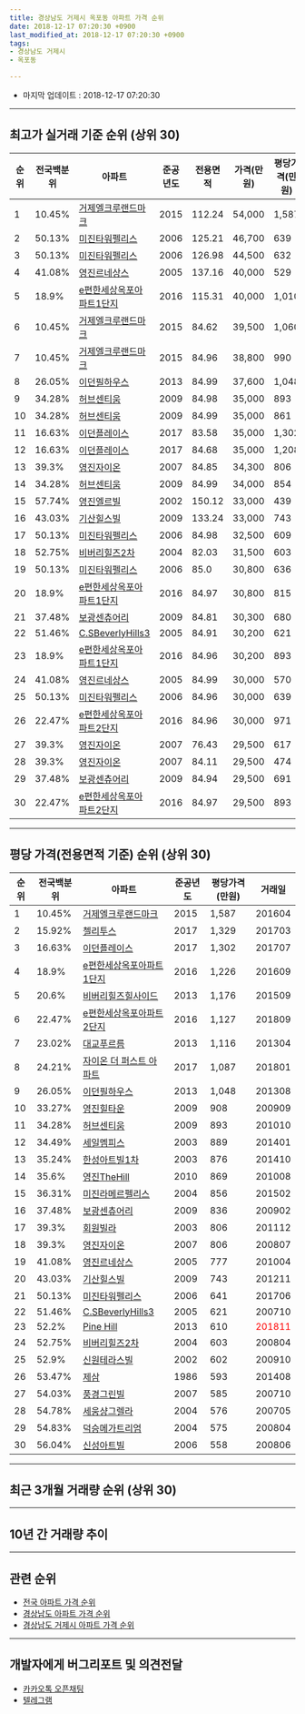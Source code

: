 ```yaml
---
title: 경상남도 거제시 옥포동 아파트 가격 순위
date: 2018-12-17 07:20:30 +0900
last_modified_at: 2018-12-17 07:20:30 +0900
tags:
- 경상남도 거제시
- 옥포동

---
```


* 마지막 업데이트 : 2018-12-17 07:20:30

---

## 최고가 실거래 기준 순위 (상위 30)


|순위|전국백분위|아파트|준공년도|전용면적|가격(만원)|평당가격(만원)|거래일|
|---|---|---|---|---|---|---|---|
|1|10.45%|[거제엘크루랜드마크](https://search.naver.com/search.naver?query=%EA%B2%BD%EC%83%81%EB%82%A8%EB%8F%84+%EA%B1%B0%EC%A0%9C%EC%8B%9C+%EC%98%A5%ED%8F%AC%EB%8F%99+%EA%B1%B0%EC%A0%9C%EC%97%98%ED%81%AC%EB%A3%A8%EB%9E%9C%EB%93%9C%EB%A7%88%ED%81%AC)|2015|112.24|54,000|1,587|201604|
|2|50.13%|[미진타워펠리스](https://search.naver.com/search.naver?query=%EA%B2%BD%EC%83%81%EB%82%A8%EB%8F%84+%EA%B1%B0%EC%A0%9C%EC%8B%9C+%EC%98%A5%ED%8F%AC%EB%8F%99+%EB%AF%B8%EC%A7%84%ED%83%80%EC%9B%8C%ED%8E%A0%EB%A6%AC%EC%8A%A4)|2006|125.21|46,700|639|200804|
|3|50.13%|[미진타워펠리스](https://search.naver.com/search.naver?query=%EA%B2%BD%EC%83%81%EB%82%A8%EB%8F%84+%EA%B1%B0%EC%A0%9C%EC%8B%9C+%EC%98%A5%ED%8F%AC%EB%8F%99+%EB%AF%B8%EC%A7%84%ED%83%80%EC%9B%8C%ED%8E%A0%EB%A6%AC%EC%8A%A4)|2006|126.98|44,500|632|200705|
|4|41.08%|[영진르네상스](https://search.naver.com/search.naver?query=%EA%B2%BD%EC%83%81%EB%82%A8%EB%8F%84+%EA%B1%B0%EC%A0%9C%EC%8B%9C+%EC%98%A5%ED%8F%AC%EB%8F%99+%EC%98%81%EC%A7%84%EB%A5%B4%EB%84%A4%EC%83%81%EC%8A%A4)|2005|137.16|40,000|529|200705|
|5|18.9%|[e편한세상옥포아파트1단지](https://search.naver.com/search.naver?query=%EA%B2%BD%EC%83%81%EB%82%A8%EB%8F%84+%EA%B1%B0%EC%A0%9C%EC%8B%9C+%EC%98%A5%ED%8F%AC%EB%8F%99+e%ED%8E%B8%ED%95%9C%EC%84%B8%EC%83%81%EC%98%A5%ED%8F%AC%EC%95%84%ED%8C%8C%ED%8A%B81%EB%8B%A8%EC%A7%80)|2016|115.31|40,000|1,010|201706|
|6|10.45%|[거제엘크루랜드마크](https://search.naver.com/search.naver?query=%EA%B2%BD%EC%83%81%EB%82%A8%EB%8F%84+%EA%B1%B0%EC%A0%9C%EC%8B%9C+%EC%98%A5%ED%8F%AC%EB%8F%99+%EA%B1%B0%EC%A0%9C%EC%97%98%ED%81%AC%EB%A3%A8%EB%9E%9C%EB%93%9C%EB%A7%88%ED%81%AC)|2015|84.62|39,500|1,060|201508|
|7|10.45%|[거제엘크루랜드마크](https://search.naver.com/search.naver?query=%EA%B2%BD%EC%83%81%EB%82%A8%EB%8F%84+%EA%B1%B0%EC%A0%9C%EC%8B%9C+%EC%98%A5%ED%8F%AC%EB%8F%99+%EA%B1%B0%EC%A0%9C%EC%97%98%ED%81%AC%EB%A3%A8%EB%9E%9C%EB%93%9C%EB%A7%88%ED%81%AC)|2015|84.96|38,800|990|<span style="color:red">201811</span>|
|8|26.05%|[이던필하우스](https://search.naver.com/search.naver?query=%EA%B2%BD%EC%83%81%EB%82%A8%EB%8F%84+%EA%B1%B0%EC%A0%9C%EC%8B%9C+%EC%98%A5%ED%8F%AC%EB%8F%99+%EC%9D%B4%EB%8D%98%ED%95%84%ED%95%98%EC%9A%B0%EC%8A%A4)|2013|84.99|37,600|1,048|201308|
|9|34.28%|[허브센티움](https://search.naver.com/search.naver?query=%EA%B2%BD%EC%83%81%EB%82%A8%EB%8F%84+%EA%B1%B0%EC%A0%9C%EC%8B%9C+%EC%98%A5%ED%8F%AC%EB%8F%99+%ED%97%88%EB%B8%8C%EC%84%BC%ED%8B%B0%EC%9B%80)|2009|84.98|35,000|893|201010|
|10|34.28%|[허브센티움](https://search.naver.com/search.naver?query=%EA%B2%BD%EC%83%81%EB%82%A8%EB%8F%84+%EA%B1%B0%EC%A0%9C%EC%8B%9C+%EC%98%A5%ED%8F%AC%EB%8F%99+%ED%97%88%EB%B8%8C%EC%84%BC%ED%8B%B0%EC%9B%80)|2009|84.99|35,000|861|201009|
|11|16.63%|[이던플레이스](https://search.naver.com/search.naver?query=%EA%B2%BD%EC%83%81%EB%82%A8%EB%8F%84+%EA%B1%B0%EC%A0%9C%EC%8B%9C+%EC%98%A5%ED%8F%AC%EB%8F%99+%EC%9D%B4%EB%8D%98%ED%94%8C%EB%A0%88%EC%9D%B4%EC%8A%A4)|2017|83.58|35,000|1,302|201707|
|12|16.63%|[이던플레이스](https://search.naver.com/search.naver?query=%EA%B2%BD%EC%83%81%EB%82%A8%EB%8F%84+%EA%B1%B0%EC%A0%9C%EC%8B%9C+%EC%98%A5%ED%8F%AC%EB%8F%99+%EC%9D%B4%EB%8D%98%ED%94%8C%EB%A0%88%EC%9D%B4%EC%8A%A4)|2017|84.68|35,000|1,208|201802|
|13|39.3%|[영진자이온](https://search.naver.com/search.naver?query=%EA%B2%BD%EC%83%81%EB%82%A8%EB%8F%84+%EA%B1%B0%EC%A0%9C%EC%8B%9C+%EC%98%A5%ED%8F%AC%EB%8F%99+%EC%98%81%EC%A7%84%EC%9E%90%EC%9D%B4%EC%98%A8)|2007|84.85|34,300|806|200807|
|14|34.28%|[허브센티움](https://search.naver.com/search.naver?query=%EA%B2%BD%EC%83%81%EB%82%A8%EB%8F%84+%EA%B1%B0%EC%A0%9C%EC%8B%9C+%EC%98%A5%ED%8F%AC%EB%8F%99+%ED%97%88%EB%B8%8C%EC%84%BC%ED%8B%B0%EC%9B%80)|2009|84.99|34,000|854|201010|
|15|57.74%|[영진엘르빌](https://search.naver.com/search.naver?query=%EA%B2%BD%EC%83%81%EB%82%A8%EB%8F%84+%EA%B1%B0%EC%A0%9C%EC%8B%9C+%EC%98%A5%ED%8F%AC%EB%8F%99+%EC%98%81%EC%A7%84%EC%97%98%EB%A5%B4%EB%B9%8C)|2002|150.12|33,000|439|200705|
|16|43.03%|[기산힐스빌](https://search.naver.com/search.naver?query=%EA%B2%BD%EC%83%81%EB%82%A8%EB%8F%84+%EA%B1%B0%EC%A0%9C%EC%8B%9C+%EC%98%A5%ED%8F%AC%EB%8F%99+%EA%B8%B0%EC%82%B0%ED%9E%90%EC%8A%A4%EB%B9%8C)|2009|133.24|33,000|743|201211|
|17|50.13%|[미진타워펠리스](https://search.naver.com/search.naver?query=%EA%B2%BD%EC%83%81%EB%82%A8%EB%8F%84+%EA%B1%B0%EC%A0%9C%EC%8B%9C+%EC%98%A5%ED%8F%AC%EB%8F%99+%EB%AF%B8%EC%A7%84%ED%83%80%EC%9B%8C%ED%8E%A0%EB%A6%AC%EC%8A%A4)|2006|84.98|32,500|609|200612|
|18|52.75%|[비버리힐즈2차](https://search.naver.com/search.naver?query=%EA%B2%BD%EC%83%81%EB%82%A8%EB%8F%84+%EA%B1%B0%EC%A0%9C%EC%8B%9C+%EC%98%A5%ED%8F%AC%EB%8F%99+%EB%B9%84%EB%B2%84%EB%A6%AC%ED%9E%90%EC%A6%882%EC%B0%A8)|2004|82.03|31,500|603|200804|
|19|50.13%|[미진타워펠리스](https://search.naver.com/search.naver?query=%EA%B2%BD%EC%83%81%EB%82%A8%EB%8F%84+%EA%B1%B0%EC%A0%9C%EC%8B%9C+%EC%98%A5%ED%8F%AC%EB%8F%99+%EB%AF%B8%EC%A7%84%ED%83%80%EC%9B%8C%ED%8E%A0%EB%A6%AC%EC%8A%A4)|2006|85.0|30,800|636|200802|
|20|18.9%|[e편한세상옥포아파트1단지](https://search.naver.com/search.naver?query=%EA%B2%BD%EC%83%81%EB%82%A8%EB%8F%84+%EA%B1%B0%EC%A0%9C%EC%8B%9C+%EC%98%A5%ED%8F%AC%EB%8F%99+e%ED%8E%B8%ED%95%9C%EC%84%B8%EC%83%81%EC%98%A5%ED%8F%AC%EC%95%84%ED%8C%8C%ED%8A%B81%EB%8B%A8%EC%A7%80)|2016|84.97|30,800|815|201803|
|21|37.48%|[보광센츄어리](https://search.naver.com/search.naver?query=%EA%B2%BD%EC%83%81%EB%82%A8%EB%8F%84+%EA%B1%B0%EC%A0%9C%EC%8B%9C+%EC%98%A5%ED%8F%AC%EB%8F%99+%EB%B3%B4%EA%B4%91%EC%84%BC%EC%B8%84%EC%96%B4%EB%A6%AC)|2009|84.81|30,300|680|201706|
|22|51.46%|[C.SBeverlyHills3](https://search.naver.com/search.naver?query=%EA%B2%BD%EC%83%81%EB%82%A8%EB%8F%84+%EA%B1%B0%EC%A0%9C%EC%8B%9C+%EC%98%A5%ED%8F%AC%EB%8F%99+C.SBeverlyHills3)|2005|84.91|30,200|621|200710|
|23|18.9%|[e편한세상옥포아파트1단지](https://search.naver.com/search.naver?query=%EA%B2%BD%EC%83%81%EB%82%A8%EB%8F%84+%EA%B1%B0%EC%A0%9C%EC%8B%9C+%EC%98%A5%ED%8F%AC%EB%8F%99+e%ED%8E%B8%ED%95%9C%EC%84%B8%EC%83%81%EC%98%A5%ED%8F%AC%EC%95%84%ED%8C%8C%ED%8A%B81%EB%8B%A8%EC%A7%80)|2016|84.96|30,200|893|<span style="color:red">201810</span>|
|24|41.08%|[영진르네상스](https://search.naver.com/search.naver?query=%EA%B2%BD%EC%83%81%EB%82%A8%EB%8F%84+%EA%B1%B0%EC%A0%9C%EC%8B%9C+%EC%98%A5%ED%8F%AC%EB%8F%99+%EC%98%81%EC%A7%84%EB%A5%B4%EB%84%A4%EC%83%81%EC%8A%A4)|2005|84.99|30,000|570|200603|
|25|50.13%|[미진타워펠리스](https://search.naver.com/search.naver?query=%EA%B2%BD%EC%83%81%EB%82%A8%EB%8F%84+%EA%B1%B0%EC%A0%9C%EC%8B%9C+%EC%98%A5%ED%8F%AC%EB%8F%99+%EB%AF%B8%EC%A7%84%ED%83%80%EC%9B%8C%ED%8E%A0%EB%A6%AC%EC%8A%A4)|2006|84.96|30,000|639|200906|
|26|22.47%|[e편한세상옥포아파트2단지](https://search.naver.com/search.naver?query=%EA%B2%BD%EC%83%81%EB%82%A8%EB%8F%84+%EA%B1%B0%EC%A0%9C%EC%8B%9C+%EC%98%A5%ED%8F%AC%EB%8F%99+e%ED%8E%B8%ED%95%9C%EC%84%B8%EC%83%81%EC%98%A5%ED%8F%AC%EC%95%84%ED%8C%8C%ED%8A%B82%EB%8B%A8%EC%A7%80)|2016|84.96|30,000|971|201808|
|27|39.3%|[영진자이온](https://search.naver.com/search.naver?query=%EA%B2%BD%EC%83%81%EB%82%A8%EB%8F%84+%EA%B1%B0%EC%A0%9C%EC%8B%9C+%EC%98%A5%ED%8F%AC%EB%8F%99+%EC%98%81%EC%A7%84%EC%9E%90%EC%9D%B4%EC%98%A8)|2007|76.43|29,500|617|200707|
|28|39.3%|[영진자이온](https://search.naver.com/search.naver?query=%EA%B2%BD%EC%83%81%EB%82%A8%EB%8F%84+%EA%B1%B0%EC%A0%9C%EC%8B%9C+%EC%98%A5%ED%8F%AC%EB%8F%99+%EC%98%81%EC%A7%84%EC%9E%90%EC%9D%B4%EC%98%A8)|2007|84.11|29,500|474|200706|
|29|37.48%|[보광센츄어리](https://search.naver.com/search.naver?query=%EA%B2%BD%EC%83%81%EB%82%A8%EB%8F%84+%EA%B1%B0%EC%A0%9C%EC%8B%9C+%EC%98%A5%ED%8F%AC%EB%8F%99+%EB%B3%B4%EA%B4%91%EC%84%BC%EC%B8%84%EC%96%B4%EB%A6%AC)|2009|84.94|29,500|691|<span style="color:red">201812</span>|
|30|22.47%|[e편한세상옥포아파트2단지](https://search.naver.com/search.naver?query=%EA%B2%BD%EC%83%81%EB%82%A8%EB%8F%84+%EA%B1%B0%EC%A0%9C%EC%8B%9C+%EC%98%A5%ED%8F%AC%EB%8F%99+e%ED%8E%B8%ED%95%9C%EC%84%B8%EC%83%81%EC%98%A5%ED%8F%AC%EC%95%84%ED%8C%8C%ED%8A%B82%EB%8B%A8%EC%A7%80)|2016|84.97|29,500|893|201708|


---

## 평당 가격(전용면적 기준) 순위 (상위 30)


|순위|전국백분위|아파트|준공년도|평당가격(만원)|거래일|
|---|---|---|---|---|---|
|1|10.45%|[거제엘크루랜드마크](https://search.naver.com/search.naver?query=%EA%B2%BD%EC%83%81%EB%82%A8%EB%8F%84+%EA%B1%B0%EC%A0%9C%EC%8B%9C+%EC%98%A5%ED%8F%AC%EB%8F%99+%EA%B1%B0%EC%A0%9C%EC%97%98%ED%81%AC%EB%A3%A8%EB%9E%9C%EB%93%9C%EB%A7%88%ED%81%AC)|2015|1,587|201604|
|2|15.92%|[첼리투스](https://search.naver.com/search.naver?query=%EA%B2%BD%EC%83%81%EB%82%A8%EB%8F%84+%EA%B1%B0%EC%A0%9C%EC%8B%9C+%EC%98%A5%ED%8F%AC%EB%8F%99+%EC%B2%BC%EB%A6%AC%ED%88%AC%EC%8A%A4)|2017|1,329|201703|
|3|16.63%|[이던플레이스](https://search.naver.com/search.naver?query=%EA%B2%BD%EC%83%81%EB%82%A8%EB%8F%84+%EA%B1%B0%EC%A0%9C%EC%8B%9C+%EC%98%A5%ED%8F%AC%EB%8F%99+%EC%9D%B4%EB%8D%98%ED%94%8C%EB%A0%88%EC%9D%B4%EC%8A%A4)|2017|1,302|201707|
|4|18.9%|[e편한세상옥포아파트1단지](https://search.naver.com/search.naver?query=%EA%B2%BD%EC%83%81%EB%82%A8%EB%8F%84+%EA%B1%B0%EC%A0%9C%EC%8B%9C+%EC%98%A5%ED%8F%AC%EB%8F%99+e%ED%8E%B8%ED%95%9C%EC%84%B8%EC%83%81%EC%98%A5%ED%8F%AC%EC%95%84%ED%8C%8C%ED%8A%B81%EB%8B%A8%EC%A7%80)|2016|1,226|201609|
|5|20.6%|[비버리힐즈힐사이드](https://search.naver.com/search.naver?query=%EA%B2%BD%EC%83%81%EB%82%A8%EB%8F%84+%EA%B1%B0%EC%A0%9C%EC%8B%9C+%EC%98%A5%ED%8F%AC%EB%8F%99+%EB%B9%84%EB%B2%84%EB%A6%AC%ED%9E%90%EC%A6%88%ED%9E%90%EC%82%AC%EC%9D%B4%EB%93%9C)|2013|1,176|201509|
|6|22.47%|[e편한세상옥포아파트2단지](https://search.naver.com/search.naver?query=%EA%B2%BD%EC%83%81%EB%82%A8%EB%8F%84+%EA%B1%B0%EC%A0%9C%EC%8B%9C+%EC%98%A5%ED%8F%AC%EB%8F%99+e%ED%8E%B8%ED%95%9C%EC%84%B8%EC%83%81%EC%98%A5%ED%8F%AC%EC%95%84%ED%8C%8C%ED%8A%B82%EB%8B%A8%EC%A7%80)|2016|1,127|201809|
|7|23.02%|[대교푸르름](https://search.naver.com/search.naver?query=%EA%B2%BD%EC%83%81%EB%82%A8%EB%8F%84+%EA%B1%B0%EC%A0%9C%EC%8B%9C+%EC%98%A5%ED%8F%AC%EB%8F%99+%EB%8C%80%EA%B5%90%ED%91%B8%EB%A5%B4%EB%A6%84)|2013|1,116|201304|
|8|24.21%|[자이온 더 퍼스트 아파트](https://search.naver.com/search.naver?query=%EA%B2%BD%EC%83%81%EB%82%A8%EB%8F%84+%EA%B1%B0%EC%A0%9C%EC%8B%9C+%EC%98%A5%ED%8F%AC%EB%8F%99+%EC%9E%90%EC%9D%B4%EC%98%A8+%EB%8D%94+%ED%8D%BC%EC%8A%A4%ED%8A%B8+%EC%95%84%ED%8C%8C%ED%8A%B8)|2017|1,087|201801|
|9|26.05%|[이던필하우스](https://search.naver.com/search.naver?query=%EA%B2%BD%EC%83%81%EB%82%A8%EB%8F%84+%EA%B1%B0%EC%A0%9C%EC%8B%9C+%EC%98%A5%ED%8F%AC%EB%8F%99+%EC%9D%B4%EB%8D%98%ED%95%84%ED%95%98%EC%9A%B0%EC%8A%A4)|2013|1,048|201308|
|10|33.27%|[영진힐타운](https://search.naver.com/search.naver?query=%EA%B2%BD%EC%83%81%EB%82%A8%EB%8F%84+%EA%B1%B0%EC%A0%9C%EC%8B%9C+%EC%98%A5%ED%8F%AC%EB%8F%99+%EC%98%81%EC%A7%84%ED%9E%90%ED%83%80%EC%9A%B4)|2009|908|200909|
|11|34.28%|[허브센티움](https://search.naver.com/search.naver?query=%EA%B2%BD%EC%83%81%EB%82%A8%EB%8F%84+%EA%B1%B0%EC%A0%9C%EC%8B%9C+%EC%98%A5%ED%8F%AC%EB%8F%99+%ED%97%88%EB%B8%8C%EC%84%BC%ED%8B%B0%EC%9B%80)|2009|893|201010|
|12|34.49%|[세일멤피스](https://search.naver.com/search.naver?query=%EA%B2%BD%EC%83%81%EB%82%A8%EB%8F%84+%EA%B1%B0%EC%A0%9C%EC%8B%9C+%EC%98%A5%ED%8F%AC%EB%8F%99+%EC%84%B8%EC%9D%BC%EB%A9%A4%ED%94%BC%EC%8A%A4)|2003|889|201401|
|13|35.24%|[한성아트빌1차](https://search.naver.com/search.naver?query=%EA%B2%BD%EC%83%81%EB%82%A8%EB%8F%84+%EA%B1%B0%EC%A0%9C%EC%8B%9C+%EC%98%A5%ED%8F%AC%EB%8F%99+%ED%95%9C%EC%84%B1%EC%95%84%ED%8A%B8%EB%B9%8C1%EC%B0%A8)|2003|876|201410|
|14|35.6%|[영진TheHill](https://search.naver.com/search.naver?query=%EA%B2%BD%EC%83%81%EB%82%A8%EB%8F%84+%EA%B1%B0%EC%A0%9C%EC%8B%9C+%EC%98%A5%ED%8F%AC%EB%8F%99+%EC%98%81%EC%A7%84TheHill)|2010|869|201008|
|15|36.31%|[미진라메르펠리스](https://search.naver.com/search.naver?query=%EA%B2%BD%EC%83%81%EB%82%A8%EB%8F%84+%EA%B1%B0%EC%A0%9C%EC%8B%9C+%EC%98%A5%ED%8F%AC%EB%8F%99+%EB%AF%B8%EC%A7%84%EB%9D%BC%EB%A9%94%EB%A5%B4%ED%8E%A0%EB%A6%AC%EC%8A%A4)|2004|856|201502|
|16|37.48%|[보광센츄어리](https://search.naver.com/search.naver?query=%EA%B2%BD%EC%83%81%EB%82%A8%EB%8F%84+%EA%B1%B0%EC%A0%9C%EC%8B%9C+%EC%98%A5%ED%8F%AC%EB%8F%99+%EB%B3%B4%EA%B4%91%EC%84%BC%EC%B8%84%EC%96%B4%EB%A6%AC)|2009|836|200902|
|17|39.3%|[회원빌라](https://search.naver.com/search.naver?query=%EA%B2%BD%EC%83%81%EB%82%A8%EB%8F%84+%EA%B1%B0%EC%A0%9C%EC%8B%9C+%EC%98%A5%ED%8F%AC%EB%8F%99+%ED%9A%8C%EC%9B%90%EB%B9%8C%EB%9D%BC)|2003|806|201112|
|18|39.3%|[영진자이온](https://search.naver.com/search.naver?query=%EA%B2%BD%EC%83%81%EB%82%A8%EB%8F%84+%EA%B1%B0%EC%A0%9C%EC%8B%9C+%EC%98%A5%ED%8F%AC%EB%8F%99+%EC%98%81%EC%A7%84%EC%9E%90%EC%9D%B4%EC%98%A8)|2007|806|200807|
|19|41.08%|[영진르네상스](https://search.naver.com/search.naver?query=%EA%B2%BD%EC%83%81%EB%82%A8%EB%8F%84+%EA%B1%B0%EC%A0%9C%EC%8B%9C+%EC%98%A5%ED%8F%AC%EB%8F%99+%EC%98%81%EC%A7%84%EB%A5%B4%EB%84%A4%EC%83%81%EC%8A%A4)|2005|777|201004|
|20|43.03%|[기산힐스빌](https://search.naver.com/search.naver?query=%EA%B2%BD%EC%83%81%EB%82%A8%EB%8F%84+%EA%B1%B0%EC%A0%9C%EC%8B%9C+%EC%98%A5%ED%8F%AC%EB%8F%99+%EA%B8%B0%EC%82%B0%ED%9E%90%EC%8A%A4%EB%B9%8C)|2009|743|201211|
|21|50.13%|[미진타워펠리스](https://search.naver.com/search.naver?query=%EA%B2%BD%EC%83%81%EB%82%A8%EB%8F%84+%EA%B1%B0%EC%A0%9C%EC%8B%9C+%EC%98%A5%ED%8F%AC%EB%8F%99+%EB%AF%B8%EC%A7%84%ED%83%80%EC%9B%8C%ED%8E%A0%EB%A6%AC%EC%8A%A4)|2006|641|201706|
|22|51.46%|[C.SBeverlyHills3](https://search.naver.com/search.naver?query=%EA%B2%BD%EC%83%81%EB%82%A8%EB%8F%84+%EA%B1%B0%EC%A0%9C%EC%8B%9C+%EC%98%A5%ED%8F%AC%EB%8F%99+C.SBeverlyHills3)|2005|621|200710|
|23|52.2%|[Pine Hill](https://search.naver.com/search.naver?query=%EA%B2%BD%EC%83%81%EB%82%A8%EB%8F%84+%EA%B1%B0%EC%A0%9C%EC%8B%9C+%EC%98%A5%ED%8F%AC%EB%8F%99+Pine+Hill)|2013|610|<span style="color:red">201811</span>|
|24|52.75%|[비버리힐즈2차](https://search.naver.com/search.naver?query=%EA%B2%BD%EC%83%81%EB%82%A8%EB%8F%84+%EA%B1%B0%EC%A0%9C%EC%8B%9C+%EC%98%A5%ED%8F%AC%EB%8F%99+%EB%B9%84%EB%B2%84%EB%A6%AC%ED%9E%90%EC%A6%882%EC%B0%A8)|2004|603|200804|
|25|52.9%|[신원테라스빌](https://search.naver.com/search.naver?query=%EA%B2%BD%EC%83%81%EB%82%A8%EB%8F%84+%EA%B1%B0%EC%A0%9C%EC%8B%9C+%EC%98%A5%ED%8F%AC%EB%8F%99+%EC%8B%A0%EC%9B%90%ED%85%8C%EB%9D%BC%EC%8A%A4%EB%B9%8C)|2002|602|200910|
|26|53.47%|[제삼](https://search.naver.com/search.naver?query=%EA%B2%BD%EC%83%81%EB%82%A8%EB%8F%84+%EA%B1%B0%EC%A0%9C%EC%8B%9C+%EC%98%A5%ED%8F%AC%EB%8F%99+%EC%A0%9C%EC%82%BC)|1986|593|201408|
|27|54.03%|[풍경그린빌](https://search.naver.com/search.naver?query=%EA%B2%BD%EC%83%81%EB%82%A8%EB%8F%84+%EA%B1%B0%EC%A0%9C%EC%8B%9C+%EC%98%A5%ED%8F%AC%EB%8F%99+%ED%92%8D%EA%B2%BD%EA%B7%B8%EB%A6%B0%EB%B9%8C)|2007|585|200710|
|28|54.78%|[세웅샹그렐라](https://search.naver.com/search.naver?query=%EA%B2%BD%EC%83%81%EB%82%A8%EB%8F%84+%EA%B1%B0%EC%A0%9C%EC%8B%9C+%EC%98%A5%ED%8F%AC%EB%8F%99+%EC%84%B8%EC%9B%85%EC%83%B9%EA%B7%B8%EB%A0%90%EB%9D%BC)|2004|576|200705|
|29|54.83%|[덕승메가트리엄](https://search.naver.com/search.naver?query=%EA%B2%BD%EC%83%81%EB%82%A8%EB%8F%84+%EA%B1%B0%EC%A0%9C%EC%8B%9C+%EC%98%A5%ED%8F%AC%EB%8F%99+%EB%8D%95%EC%8A%B9%EB%A9%94%EA%B0%80%ED%8A%B8%EB%A6%AC%EC%97%84)|2004|575|200804|
|30|56.04%|[신성아트빌](https://search.naver.com/search.naver?query=%EA%B2%BD%EC%83%81%EB%82%A8%EB%8F%84+%EA%B1%B0%EC%A0%9C%EC%8B%9C+%EC%98%A5%ED%8F%AC%EB%8F%99+%EC%8B%A0%EC%84%B1%EC%95%84%ED%8A%B8%EB%B9%8C)|2006|558|200806|


---

## 최근 3개월 거래량 순위 (상위 30)


<div style="width:100%;">
    <canvas id="deal_count_ranking" height="351"></canvas>
</div>


<script>
new Chart(document.getElementById("deal_count_ranking"), {
    type: 'horizontalBar',
    data: {
        labels: ['옥포5차덕산타운', '거제엘크루랜드마크', 'e편한세상옥포아파트1단지', '성은', '진영에이스타운', '덕산2차', '덕산4차', '안성', '혜성비치맨션', '옥포빌라', 'e편한세상옥포아파트2단지', '동신궁전빌라', '무지개타운', '거송보라맨션', '미진', '그린파크맨션', '영진르네상스', '세웅샹그렐라', '신원심포니하우스', '협동아름', 'CJ아쿠아빌2', '동원우성빌라트', '해송뜨레빌', '보광센츄어리', '영진힐타운', '허브센티움', 'Pine Hill'],
        datasets: [{
            label: '실거래 수',
            data: [6, 6, 5, 4, 3, 3, 2, 2, 2, 2, 2, 1, 1, 1, 1, 1, 1, 1, 1, 1, 1, 1, 1, 1, 1, 1, 1],
            borderColor: "rgba(255, 0, 128, 1)",
            backgroundColor: "rgba(255, 0, 128, 0.5)",
            fill: false,
        }]
    },
    options: {
        responsive: true,
        title: {
            display: true,
            text: '최근 3개월 거래량 순위'
        },
        tooltips: {
            mode: 'index',
            intersect: false,
            callbacks: {
                title: function(tooltipItems, data) {
                    return "실거래 수:";
                },
                label: function(tooltipItem, data) {
                    return data.labels[tooltipItem.index] + ": " + tooltipItem.xLabel;
                }
            }
        },
        hover: {
            mode: 'nearest',
            intersect: true
        },
        scales: {
            xAxes: [{
                display: true,
                scaleLabel: {
                    display: true,
                    labelString: '실거래 수'
                },
                ticks: {
                    suggestedMin: 0,
                }
            }],
            yAxes: [{
                display: true,
                ticks: {
                    autoSkip: false,
                    callback: function(value, index, values) {
                        if (value.length > 15)
                            return value.substr(0, 13) + "...";
                        else
                            return value;
                    }
                },
                scaleLabel: {
                    display: false,
                }
            }]
        }
    }
});

</script>


---

## 10년 간 거래량 추이


<div style="width:100%;">
    <canvas id="deal_progress" height="250"></canvas>
</div>

<script>
new Chart(document.getElementById("deal_progress"), {
    type: 'line',
    data: {
        labels: ['200812','200901','200902','200903','200904','200905','200906','200907','200908','200909','200910','200911','200912','201001','201002','201003','201004','201005','201006','201007','201008','201009','201010','201011','201012','201101','201102','201103','201104','201105','201106','201107','201108','201109','201110','201111','201112','201201','201202','201203','201204','201205','201206','201207','201208','201209','201210','201211','201212','201301','201302','201303','201304','201305','201306','201307','201308','201309','201310','201311','201312','201401','201402','201403','201404','201405','201406','201407','201408','201409','201410','201411','201412','201501','201502','201503','201504','201505','201506','201507','201508','201509','201510','201511','201512','201601','201602','201603','201604','201605','201606','201607','201608','201609','201610','201611','201612','201701','201702','201703','201704','201705','201706','201707','201708','201709','201710','201711','201712','201801','201802','201803','201804','201805','201806','201807','201808','201809','201810','201811','201812'],
        datasets: [{
            label: '실거래 수',
            pointRadius: 1,
            data: [29, 37, 67, 59, 69, 62, 66, 71, 44, 82, 83, 54, 64, 129, 88, 91, 76, 69, 62, 63, 72, 62, 82, 63, 70, 67, 57, 78, 62, 64, 76, 48, 51, 49, 61, 43, 51, 42, 64, 61, 45, 37, 30, 25, 25, 33, 43, 41, 53, 36, 64, 84, 73, 75, 68, 69, 64, 75, 97, 67, 50, 57, 63, 74, 71, 72, 68, 67, 70, 87, 86, 46, 71, 56, 46, 78, 42, 35, 44, 34, 38, 29, 35, 40, 26, 35, 35, 41, 31, 17, 16, 21, 23, 39, 43, 41, 26, 30, 36, 43, 39, 43, 53, 52, 22, 29, 27, 22, 33, 28, 23, 32, 24, 19, 20, 22, 27, 17, 24, 21, 8],
            borderColor: "rgba(255, 201, 14, 1)",
            backgroundColor: "rgba(255, 201, 14, 0.5)",
            fill: true,
        }]
    },
    options: {
        responsive: true,
        title: {
            display: true,
            text: '10년간 거래량 추이'
        },
        tooltips: {
            mode: 'index',
            intersect: false,
        },
        hover: {
            mode: 'nearest',
            intersect: true
        },
        scales: {
            xAxes: [{
                display: true,
                scaleLabel: {
                    display: true,
                    labelString: '년/월'
                }
            }],
            yAxes: [{
                display: true,
                ticks: {
                    suggestedMin: 0,
                },
                scaleLabel: {
                    display: true,
                    labelString: '실거래 수'
                }
            }]
        }
    }
});

</script>


---

## 관련 순위

- [전국 아파트 가격 순위](https://inasie.github.io/apt-ranking/전국)
- [경상남도 아파트 가격 순위](https://inasie.github.io/apt-ranking/경상남도)
- [경상남도 거제시 아파트 가격 순위](https://inasie.github.io/apt-ranking/경상남도-거제시)


---

## 개발자에게 버그리포트 및 의견전달

- [카카오톡 오픈채팅](https://open.kakao.com/o/gLJUAP4)
- [텔레그램](https://t.me/inasie)

